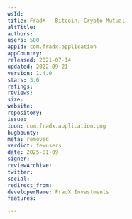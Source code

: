 ```yaml
---
wsId: 
title: FradX - Bitcoin, Crypto Mutual
altTitle: 
authors: 
users: 500
appId: com.fradx.application
appCountry: 
released: 2021-07-14
updated: 2022-09-21
version: 1.4.0
stars: 3.6
ratings: 
reviews: 
size: 
website: 
repository: 
issue: 
icon: com.fradx.application.png
bugbounty: 
meta: removed
verdict: fewusers
date: 2025-01-09
signer: 
reviewArchive: 
twitter: 
social: 
redirect_from: 
developerName: FradX Investments
features: 

---
```



